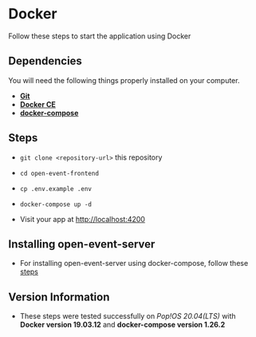 # Docker
Follow these steps to start the application using Docker

## Dependencies
You will need the following things properly installed on your computer.

* **[Git](https://git-scm.com/)**
* **[Docker CE](https://docs.docker.com/install/)**
* **[docker-compose](https://docs.docker.com/compose/install/)**

## Steps
* `git clone <repository-url>` this repository
* `cd open-event-frontend`

* `cp .env.example .env`
* `docker-compose up -d`

* Visit your app at [http://localhost:4200](http://localhost:4200)

## Installing open-event-server

* For installing open-event-server using docker-compose, follow these [steps](https://github.com/fossasia/open-event-server/blob/development/docs/installation/docker.md)

## Version Information
* These steps were tested successfully on _Pop!OS 20.04(LTS)_ with **Docker version 19.03.12** and **docker-compose version 1.26.2**
